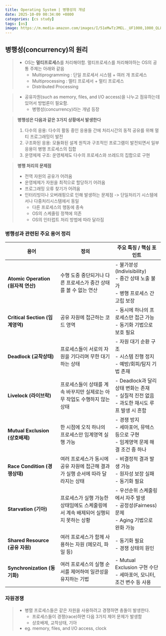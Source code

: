 ```yaml
---
title: Operating System | 병행성의 개념 
date: 2025-10-09 00:34:00 +0800
categories: [cs study]
tags: [os]
image: https://m.media-amazon.com/images/I/51eMwTzJMEL._UF1000,1000_QL80_.jpg
---
```


## 병행성(concurrency)의 원리 
> - OS는 **멀티프로세스**를 처리해야함. 멀티프로세스를 처리해야하는 OS의 공통 주제는 아래와 같음
>   - Multiprogramming : 단일 프로세서 시스템 + 여러 개 프로세스
>   - Multiprocessing : 멀티 프로세서 + 멀티 프로세스
>   - Distributed Processing 

> - 공유자원(such as memory, files, and I/O access)을 나누고 점유하는데 있어서 방법론이 필요함. 
>   - 병행성(concurrency)라는 개념 등장

> **병행성은 다음과 같은 3가지 상황에서 발생한다**
> 1. 다수의 응용: 다수의 활동 중인 응용들 간에 처리시간의 동적 공유를 위해 멀티 프로그래밍이 발전
> 2. 구조화된 응용: 모듈화된 설계 원칙과 구조적인 프로그램이 발전되면서 일부 응용이 병행 프로세스의 집합
> 3. 운영체제 구조: 운영체제도 다수의 프로세스와 쓰레드의 집합으로 구현

> **병행 처리의 문제점**
>   - 전역 자원의 공유가 어려움
>   - 운영체제가 자원을 최적으로 할당하기 어려움 
>   - 프로그래밍 오류 찾기가 어려움
>   - 인터리빙이나 오버래핑으로 인해 발생하는 문제점 -> 단일처리기 시스템에서나 다중처리시스템에서 동일
>       - 다른 프로세스의 행동에 종속
>       - OS의 스케줄링 정책에 의존 
>       - OS의 인터럽트 처리 방법에 따라 달라짐

### 병행성과 관련된 주요 용어 정리 

| 용어 | 정의 | 주요 특징 / 핵심 포인트 |
|------|------|------------------------|
| **Atomic Operation (원자적 연산)** | 수행 도중 중단되거나 다른 프로세스가 중간 상태를 볼 수 없는 연산 | - 불가분성(Indivisibility)<br>- 중간 상태 노출 불가<br>- 병행 프로세스 간 고립 보장 |
| **Critical Section (임계영역)** | 공유 자원에 접근하는 코드 영역 | - 동시에 하나의 프로세스만 접근 가능<br>- 동기화 기법으로 보호 필요 |
| **Deadlock (교착상태)** | 프로세스들이 서로의 자원을 기다리며 무한 대기하는 상태 | - 자원 대기 순환 구조<br>- 시스템 진행 정지<br>- 예방/회피/탐지 기법 존재 |
| **Livelock (라이브락)** | 프로세스들이 상태를 계속 바꾸지만 실제로는 아무 작업도 수행하지 않는 상태 | - Deadlock과 달리 상태 변화는 존재<br>- 실질적 진전 없음<br>- 과도한 재시도 루프 발생 시 흔함 |
| **Mutual Exclusion (상호배제)** | 한 시점에 오직 하나의 프로세스만 임계영역 실행 가능 | - 경쟁 방지<br>- 세마포어, 뮤텍스 등으로 구현<br>- 임계영역 문제 해결 조건 중 하나 |
| **Race Condition (경쟁상태)** | 여러 프로세스가 동시에 공유 자원에 접근해 결과가 실행 순서에 따라 달라지는 상태 | - 비결정적 결과 발생 가능<br>- 원자성 보장 실패<br>- 동기화 필요 |
| **Starvation (기아)** | 프로세스가 실행 가능한 상태임에도 스케줄링에서 계속 배제되어 실행되지 못하는 상황 | - 우선순위 스케줄링에서 자주 발생<br>- 공정성(Fairness) 문제<br>- Aging 기법으로 완화 가능 |
| **Shared Resource (공유 자원)** | 여러 프로세스가 함께 사용하는 자원 (메모리, 파일 등) | - 동기화 필요<br>- 경쟁 상태의 원인 |
| **Synchronization (동기화)** | 여러 프로세스의 실행 순서를 제어하여 일관성을 유지하는 기법 | - Mutual Exclusion 구현 수단<br>- 세마포어, 모니터, 조건 변수 등 사용 |


### 자원경쟁 
> - 병렬 프로세스들은 같은 자원을 사용하려고 경쟁하면 충돌이 발생한다.  
>   - 프로세스들이 경쟁(race)하면 다음 3가지 제어 문제가 발생함
>   - 상호배제, 교착상태, 기아
> - eg. memory, files, and I/O access, clock